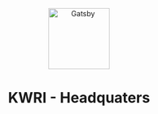 <p align="center">
  <a href="https://www.gatsbyjs.com/?utm_source=starter&utm_medium=readme&utm_campaign=minimal-starter">
    <img alt="Gatsby" src="https://kwx.kw.com/wp-content/themes/kwx/_assets/logo--footer.svg" width="120" />
  </a>
</p>
<h1 align="center">
  KWRI - Headquaters
</h1>
